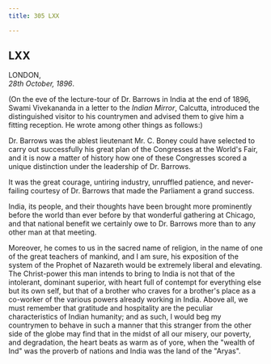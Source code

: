 ```yaml
---
title: 305 LXX

---
```

  



## LXX

LONDON,  
*28th October, 1896*.

(On the eve of the lecture-tour of Dr. Barrows in India at the end of
1896, Swami Vivekananda in a letter to the *Indian Mirror*, Calcutta,
introduced the distinguished visitor to his countrymen and advised them
to give him a fitting reception. He wrote among other things as
follows:)

Dr. Barrows was the ablest lieutenant Mr. C. Boney could have selected
to carry out successfully his great plan of the Congresses at the
World's Fair, and it is now a matter of history how one of these
Congresses scored a unique distinction under the leadership of Dr.
Barrows.

It was the great courage, untiring industry, unruffled patience, and
never-failing courtesy of Dr. Barrows that made the Parliament a grand
success.

India, its people, and their thoughts have been brought more prominently
before the world than ever before by that wonderful gathering at
Chicago, and that national benefit we certainly owe to Dr. Barrows more
than to any other man at that meeting.

Moreover, he comes to us in the sacred name of religion, in the name of
one of the great teachers of mankind, and I am sure, his exposition of
the system of the Prophet of Nazareth would be extremely liberal and
elevating. The Christ-power this man intends to bring to India is not
that of the intolerant, dominant superior, with heart full of contempt
for everything else but its own self, but that of a brother who craves
for a brother's place as a co-worker of the various powers already
working in India. Above all, we must remember that gratitude and
hospitality are the peculiar characteristics of Indian humanity; and as
such, I would beg my countrymen to behave in such a manner that this
stranger from the other side of the globe may find that in the midst of
all our misery, our poverty, and degradation, the heart beats as warm as
of yore, when the "wealth of Ind" was the proverb of nations and India
was the land of the "Aryas".